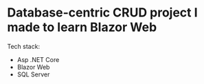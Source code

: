 # Database-centric CRUD project I made to learn Blazor Web
Tech stack:
- Asp .NET Core
- Blazor Web
- SQL Server
